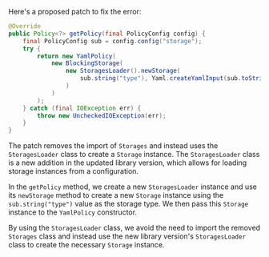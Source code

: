 Here's a proposed patch to fix the error:
```java
@Override
public Policy<?> getPolicy(final PolicyConfig config) {
    final PolicyConfig sub = config.config("storage");
    try {
        return new YamlPolicy(
            new BlockingStorage(
                new StoragesLoader().newStorage(
                    sub.string("type"), Yaml.createYamlInput(sub.toString()).readYamlMapping()
                )
            )
        );
    } catch (final IOException err) {
        throw new UncheckedIOException(err);
    }
}
```
The patch removes the import of `Storages` and instead uses the `StoragesLoader` class to create a `Storage` instance. The `StoragesLoader` class is a new addition in the updated library version, which allows for loading storage instances from a configuration.

In the `getPolicy` method, we create a new `StoragesLoader` instance and use its `newStorage` method to create a new `Storage` instance using the `sub.string("type")` value as the storage type. We then pass this `Storage` instance to the `YamlPolicy` constructor.

By using the `StoragesLoader` class, we avoid the need to import the removed `Storages` class and instead use the new library version's `StoragesLoader` class to create the necessary `Storage` instance.